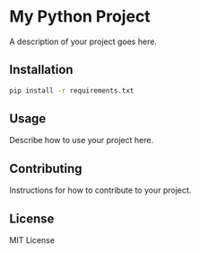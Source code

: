 # My Python Project

A description of your project goes here.

## Installation

```bash
pip install -r requirements.txt
```

## Usage

Describe how to use your project here.

## Contributing

Instructions for how to contribute to your project.

## License

MIT License
